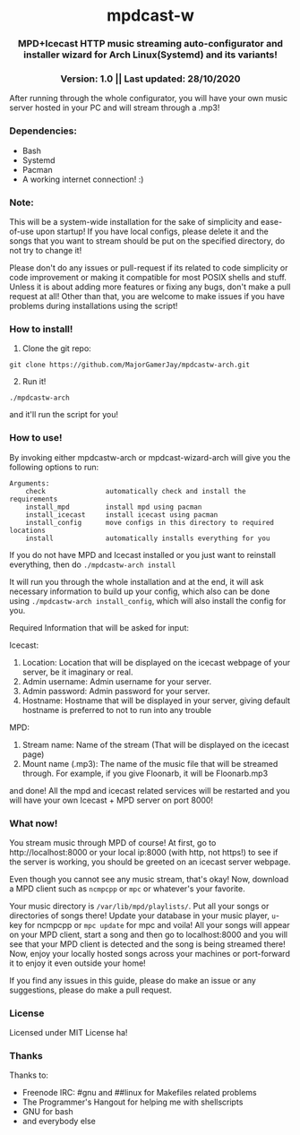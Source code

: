 <h1 align="center"> mpdcast-w </h1>
<h3 align="center">MPD+Icecast HTTP music streaming auto-configurator and installer wizard for Arch Linux(Systemd) and its variants!</h3>
<h3 align="center">Version: 1.0 || Last updated: 28/10/2020</h3>

After running through the whole configurator, you will have your own music server hosted in your PC and will stream through a .mp3!

### Dependencies:
- Bash
- Systemd
- Pacman
- A working internet connection! :)

### Note:
This will be a system-wide installation for the sake of simplicity and ease-of-use upon startup! If you have local configs, please delete it and the songs that you want to stream should be put on the specified directory, do not try to change it!

Please don't do any issues or pull-request if its related to code simplicity or code improvement or making it compatible for most POSIX shells and stuff. Unless it is about adding more features or fixing any bugs, don't make a pull request at all! Other than that, you are welcome to make issues if you have problems during installations using the script!
### How to install!
1. Clone the git repo:
```
git clone https://github.com/MajorGamerJay/mpdcastw-arch.git
```
2. Run it!

```
./mpdcastw-arch
```

and it'll run the script for you!

### How to use!
By invoking either mpdcastw-arch or mpdcast-wizard-arch will give you the following options to run:
```
Arguments:
    check               automatically check and install the requirements
    install_mpd         install mpd using pacman
    install_icecast     install icecast using pacman
    install_config      move configs in this directory to required locations
    install             automatically installs everything for you
```
If you do not have MPD and Icecast installed or you just want to reinstall everything, then do
`./mpdcastw-arch install`

It will run you through the whole installation and at the end, it will ask necessary information to build up your config, which also can be done using `./mpdcastw-arch install_config`, which will also install the config for you.

Required Information that will be asked for input:

Icecast:
1. Location: Location that will be displayed on the icecast webpage of your server, be it imaginary or real.
2. Admin username: Admin username for your server.
3. Admin password: Admin password for your server.
4. Hostname: Hostname that will be displayed in your server, giving default hostname is preferred to not to run into any trouble

MPD:
1. Stream name: Name of the stream (That will be displayed on the icecast page)
2. Mount name (<name>.mp3): The name of the music file that will be streamed through. For example, if you give Floonarb, it will be Floonarb.mp3

and done! All the mpd and icecast related services will be restarted and you will have your own Icecast + MPD server on port 8000!

### What now!
You stream music through MPD of course! At first, go to http://localhost:8000 or your local ip:8000 (with http, not https!) to see if the server is working, you should be greeted on an icecast server webpage.

Even though you cannot see any music stream, that's okay! Now, download a MPD client such as `ncmpcpp` or `mpc` or whatever's your favorite.

Your music directory is `/var/lib/mpd/playlists/`. Put all your songs or directories of songs there! Update your database in your music player, `u`-key for ncmpcpp or `mpc update` for mpc and voila! All your songs will appear on your MPD client, start a song and then go to localhost:8000 and you will see that your MPD client is detected and the song is being streamed there! Now, enjoy your locally hosted songs across your machines or port-forward it to enjoy it even outside your home!

If you find any issues in this guide, please do make an issue or any suggestions, please do make a pull request.

### License
Licensed under MIT License ha!

### Thanks
Thanks to:
- Freenode IRC: #gnu and ##linux for Makefiles related problems
- The Programmer's Hangout for helping me with shellscripts
- GNU for bash
- and everybody else
